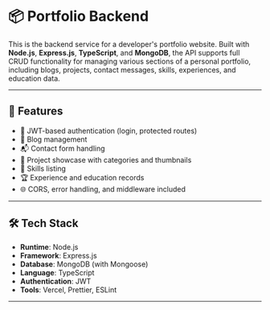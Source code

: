 # 📦 Portfolio Backend

This is the backend service for a developer's portfolio website. Built with **Node.js**, **Express.js**, **TypeScript**, and **MongoDB**, the API supports full CRUD functionality for managing various sections of a personal portfolio, including blogs, projects, contact messages, skills, experiences, and education data.

---

## 🚀 Features

- 🔐 JWT-based authentication (login, protected routes)
- 📝 Blog management
- 📬 Contact form handling
- 💼 Project showcase with categories and thumbnails
- 🧠 Skills listing
- 🏆 Experience and education records
- 🌐 CORS, error handling, and middleware included

---

## 🛠️ Tech Stack

- **Runtime**: Node.js
- **Framework**: Express.js
- **Database**: MongoDB (with Mongoose)
- **Language**: TypeScript
- **Authentication**: JWT
- **Tools**: Vercel, Prettier, ESLint

---

